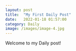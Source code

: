 ```yaml
---
layout: post
title:  "My First Daily Post"
date:   2022-01-18 01:57:00
category: Daily
image: /images/image-4.jpg
---
```

Welcome to my Daily post!